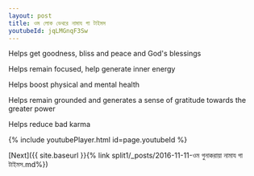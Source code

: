 ```yaml
---
layout: post
title: ওম লোক ডেথরে নামায গা টাইমস
youtubeId: jqLMGnqF3Sw
---
```

 
 
Helps get goodness, bliss and peace and God's blessings
 
Helps remain focused, help generate inner energy 
 
Helps boost physical and mental health 
 
Helps remain grounded and generates a sense of gratitude towards the greater power 
 
Helps reduce bad karma
 
 
 
 


{% include youtubePlayer.html id=page.youtubeId %}
 
[Next]({{ site.baseurl }}{% link  split1/_posts/2016-11-11-ওম গুনাকরায়া নামায গা টাইমস.md%})
 
